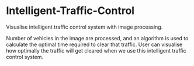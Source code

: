 # Intelligent-Traffic-Control
Visualise intelligent traffic control system with image processing.

Number of vehicles in the image are processed, and an algorithm is used to calculate the optimal time required to clear that traffic. User can visualise how optimally the traffic will get cleared when we use this intelligent traffic control system. 
